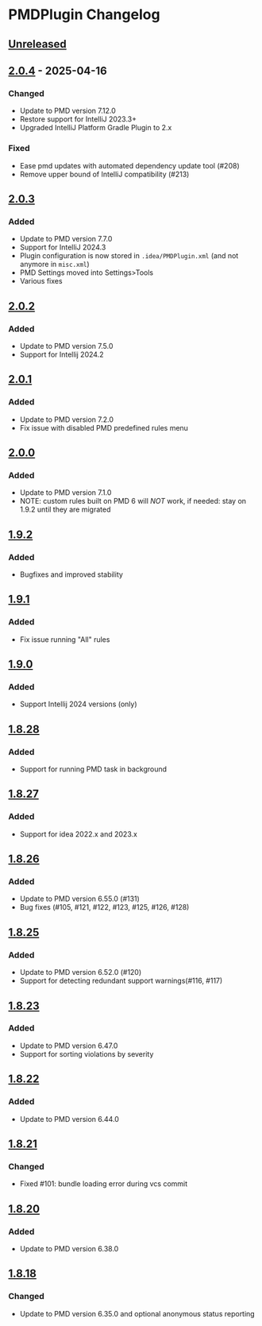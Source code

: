 <!-- Keep a Changelog guide -> https://keepachangelog.com -->

# PMDPlugin Changelog

## [Unreleased]

## [2.0.4] - 2025-04-16

### Changed

- Update to PMD version 7.12.0
- Restore support for IntelliJ 2023.3+
- Upgraded IntelliJ Platform Gradle Plugin to 2.x

### Fixed

- Ease pmd updates with automated dependency update tool (#208)
- Remove upper bound of IntelliJ compatibility (#213)

## [2.0.3]

### Added

- Update to PMD version 7.7.0
- Support for IntelliJ 2024.3
- Plugin configuration is now stored in `.idea/PMDPlugin.xml` (and not anymore in `misc.xml`)
- PMD Settings moved into Settings>Tools
- Various fixes

## [2.0.2]

### Added

- Update to PMD version 7.5.0
- Support for Intellij 2024.2

## [2.0.1]

### Added

- Update to PMD version 7.2.0
- Fix issue with disabled PMD predefined rules menu

## [2.0.0]

### Added

- Update to PMD version 7.1.0 
- NOTE: custom rules built on PMD 6 will *NOT* work, if needed: stay on 1.9.2 until they are migrated

## [1.9.2]

### Added

- Bugfixes and improved stability

## [1.9.1]

### Added

- Fix issue running "All" rules

## [1.9.0]

### Added

- Support Intellij 2024 versions (only)

## [1.8.28]

### Added

- Support for running PMD task in background

## [1.8.27]

### Added

- Support for idea 2022.x and 2023.x

## [1.8.26]

### Added

- Update to PMD version 6.55.0 (#131)
- Bug fixes (#105, #121, #122, #123, #125, #126, #128)

## [1.8.25]

### Added

- Update to PMD version 6.52.0 (#120)
- Support for detecting redundant support warnings(#116, #117)

## [1.8.23]

### Added

- Update to PMD version 6.47.0
- Support for sorting violations by severity

## [1.8.22]

### Added

- Update to PMD version 6.44.0

## [1.8.21]

### Changed

- Fixed #101: bundle loading error during vcs commit

## [1.8.20]

### Added

- Update to PMD version 6.38.0

## [1.8.18]

### Changed

- Update to PMD version 6.35.0 and optional anonymous status reporting

[Unreleased]: https://github.com/amitdev/PMD-Intellij/compare/v2.0.4...HEAD
[2.0.4]: https://github.com/amitdev/PMD-Intellij/compare/v2.0.3...v2.0.4
[2.0.3]: https://github.com/amitdev/PMD-Intellij/compare/v2.0.2...v2.0.3
[2.0.2]: https://github.com/amitdev/PMD-Intellij/compare/v2.0.1...v2.0.2
[2.0.1]: https://github.com/amitdev/PMD-Intellij/compare/v2.0.0...v2.0.1
[2.0.0]: https://github.com/amitdev/PMD-Intellij/compare/v1.9.2...v2.0.0
[1.9.2]: https://github.com/amitdev/PMD-Intellij/compare/v1.9.1...v1.9.2
[1.9.1]: https://github.com/amitdev/PMD-Intellij/compare/v1.9.0...v1.9.1
[1.9.0]: https://github.com/amitdev/PMD-Intellij/compare/v1.8.28...v1.9.0
[1.8.28]: https://github.com/amitdev/PMD-Intellij/compare/v1.8.27...v1.8.28
[1.8.27]: https://github.com/amitdev/PMD-Intellij/compare/v1.8.26...v1.8.27
[1.8.26]: https://github.com/amitdev/PMD-Intellij/compare/v1.8.25...v1.8.26
[1.8.25]: https://github.com/amitdev/PMD-Intellij/compare/v1.8.23...v1.8.25
[1.8.23]: https://github.com/amitdev/PMD-Intellij/compare/v1.8.22...v1.8.23
[1.8.22]: https://github.com/amitdev/PMD-Intellij/compare/v1.8.21...v1.8.22
[1.8.21]: https://github.com/amitdev/PMD-Intellij/compare/v1.8.20...v1.8.21
[1.8.20]: https://github.com/amitdev/PMD-Intellij/compare/v1.8.18...v1.8.20
[1.8.18]: https://github.com/amitdev/PMD-Intellij/commits/v1.8.18
